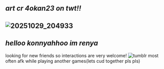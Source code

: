 ## ***art cr 4okan23 on twt!!***
## ![20251029_204933](https://github.com/user-attachments/assets/d51ecc2b-3339-471e-a6eb-e3b5a68f0193)
## ***helloo konnyahhoo im renya***
looking for new friends so interactions are very welcome! ![tumblr](https://github.com/user-attachments/assets/c7845033-f4e2-4299-86fa-7cb1faf8eb51)
most often afk while playing another games(lets cud together pls pls)

